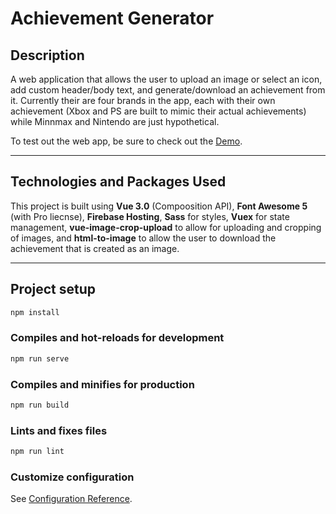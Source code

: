 # Achievement Generator

## Description
A web application that allows the user to upload an image or select an icon, add custom header/body text, and generate/download an achievement from it. Currently their are four brands in the app, each with their own achievement (Xbox and PS are built to mimic their actual achievements) while Minnmax and Nintendo are just hypothetical.

To test out the web app, be sure to check out the [Demo](https://achievement-creator.web.app).

---

## Technologies and Packages Used
This project is built using **Vue 3.0** (Compoosition API), **Font Awesome 5** (with Pro liecnse), **Firebase Hosting**, **Sass** for styles, **Vuex** for state management, **vue-image-crop-upload** to allow for uploading and cropping of images, and **html-to-image** to allow the user to download the achievement that is created as an image. 

---
## Project setup
``` javascript
npm install
```

### Compiles and hot-reloads for development
``` javascript
npm run serve
```

### Compiles and minifies for production
``` javascript
npm run build
```

### Lints and fixes files
``` javascript
npm run lint
```

### Customize configuration
See [Configuration Reference](https://cli.vuejs.org/config/).

